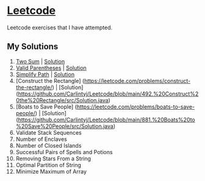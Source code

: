 # [Leetcode](https://leetcode.com/)

Leetcode exercises that I have attempted.

## My Solutions
1. [Two Sum](https://leetcode.com/problems/two-sum/) | [Solution](https://github.com/Carlintyj/Leetcode/blob/main/1.%20TwoSum/src/Solution.java)
20. [Valid Parentheses](https://leetcode.com/problems/valid-parentheses/) | [Solution](https://github.com/Carlintyj/Leetcode/blob/main/20.%20Valid%20Parentheses/src/Solution.java)
71. [Simplify Path](https://leetcode.com/problems/simplify-path/) | [Solution](https://github.com/Carlintyj/Leetcode/blob/main/71.%20Simplify%20Path/src/Solution.java)
493. [Construct the Rectangle] (https://leetcode.com/problems/construct-the-rectangle/) | [Solution] (https://github.com/Carlintyj/Leetcode/blob/main/492.%20Construct%20the%20Rectangle/src/Solution.java)
881. [Boats to Save People] (https://leetcode.com/problems/boats-to-save-people/) | [Solution] (https://github.com/Carlintyj/Leetcode/blob/main/881.%20Boats%20to%20Save%20People/src/Solution.java)
946. Validate Stack Sequences
1020. Number of Enclaves
1254. Number of Closed Islands
2300. Successful Pairs of Spells and Potions
2390. Removing Stars From a String
2405. Optimal Partition of String
2439. Minimize Maximum of Array

